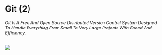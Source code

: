 # Git (2)

###### Git Is A Free And Open Source Distributed Version Control System Designed To Handle Everything From Small To Very Large Projects With Speed And Efficiency.

[![](https://cdn.worldvectorlogo.com/logos/git.svg)](https://git-scm.com/)

